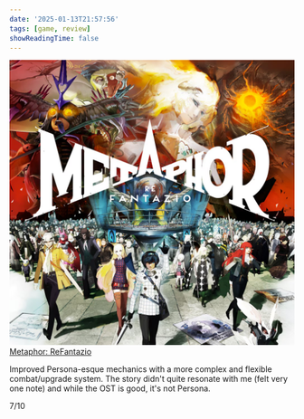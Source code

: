 ```yaml
---
date: '2025-01-13T21:57:56'
tags: [game, review]
showReadingTime: false
---
```


![](assets/background.jpg)
[Metaphor: ReFantazio](https://metaphor.atlus.com/index.html?lang=en)

Improved Persona-esque mechanics with a more complex and flexible combat/upgrade system. The story didn't quite resonate with me (felt very one note) and while the OST is good, it's not Persona.

7/10